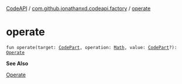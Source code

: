 [CodeAPI](../index.md) / [com.github.jonathanxd.codeapi.factory](index.md) / [operate](.)

# operate

`fun operate(target: `[`CodePart`](../com.github.jonathanxd.codeapi/-code-part/index.md)`, operation: `[`Math`](../com.github.jonathanxd.codeapi.operator/-operator/-math/index.md)`, value: `[`CodePart`](../com.github.jonathanxd.codeapi/-code-part/index.md)`?): `[`Operate`](../com.github.jonathanxd.codeapi.base/-operate/index.md)

**See Also**

[Operate](../com.github.jonathanxd.codeapi.base/-operate/index.md)

